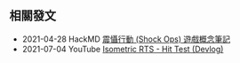## 相關發文

- 2021-04-28 HackMD [震懾行動 (Shock Ops) 遊戲概念筆記](https://hackmd.io/@FlySkyPie/Hy3NVcuFQ)
- 2021-07-04 YouTube [Isometric RTS - Hit Test (Devlog)](https://youtu.be/QKLdpxifoOQ)